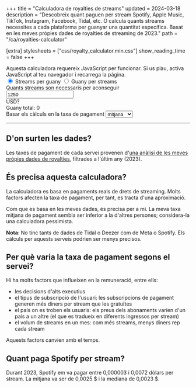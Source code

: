 +++
title = "Calculadora de royalties de streams"
updated = 2024-03-18
description = "Descobreix quant paguen per stream Spotify, Apple Music, TikTok, Instagram, Facebook, Tidal, etc. O calcula quants streams necessites a cada plataforma per guanyar una quantitat específica. Basat en les meves pròpies dades de royalties de streaming de 2023."
path = "/ca/royalties-calculator"

[extra]
stylesheets = ["css/royalty_calculator.min.css"]
show_reading_time = false
+++

<noscript>
Aquesta calculadora requereix JavaScript per funcionar. Si us plau, activa JavaScript al teu navegador i recarrega la pàgina.
</noscript>

<form id="calculator" class="js">
    <div class="mode-selection">
        <input type="radio" id="calculateStreams" name="mode" value="CalculateStreams" checked>
        <label for="calculateStreams">Streams per guany</label>
        <input type="radio" id="calculateEarnings" name="mode" value="CalculateEarnings">
        <label for="calculateEarnings">Guany per streams</label>
    </div>
    <div id="calculator-content">
        <div id="question">Quants streams son necessaris per aconseguir <div class="target-amount">
            <input type="number" id="target-amount" min="1" title="Quantitat objectiu de guanys en dòlars estatunidencs" inputmode="numeric" value=1250>
        </div> USD?</div>
        <div id="earnings-results" class="hidden">Guany total: <span id="earnings-amount" aria-live="polite">0</span></div>
        <div id="results" class="results-grid"></div>
        <div>
            Basar els càlculs en la taxa de pagament
            <select id="calculation-type" class="dropdown" name="calculation-type">
                <option value="Mean" selected>mitjana</option>
                <option value="Median">mediana</option>
                <option value="Min">mínima</option>
                <option value="Max">màxima</option>
            </select>
        </div>
    </div>
<script src="js/streamsMonthCalculator.min.js"></script>
</form>

---

## D'on surten les dades?

Les taxes de pagament de cada servei provenen d'[una anàlisi de les meves pròpies dades de royalties](/blog/data-analysis-music-streaming/), filtrades a l'últim any (2023).

## És precisa aquesta calculadora?

La calculadora es basa en pagaments reals de drets de streaming. Molts factors afecten la taxa de pagament, per tant, es tracta d'una aproximació.

Com que es basa en les meves dades, és precisa per a mi. La meva taxa mitjana de pagament sembla ser inferior a la d'altres persones; considera-la una calculadora pessimista.

**Nota**: No tinc tants de dades de Tidal o Deezer com de Meta o Spotify. Els càlculs per aquests serveis podrien ser menys precisos.

## Per què varia la taxa de pagament segons el servei?

Hi ha molts factors que influeixen en la remuneració, entre ells:

- les decisions d'alts executius
- el tipus de subscripció de l'usuari: les subscripcions de pagament generen més diners per stream que les gratuïtes
- el país on es troben els usuaris: els preus dels abonaments varien d'un país a un altre (el que es tradueix en diferents ingressos per stream)
- el volum de streams en un mes: com més streams, menys diners rep cada stream

Aquests factors canvien amb el temps.

## Quant paga Spotify per stream?

Durant 2023, Spotify em va pagar entre 0,000003 i 0,0072 dòlars per stream. La mitjana va ser de 0,0025 $ i la mediana de 0,0023 $.
